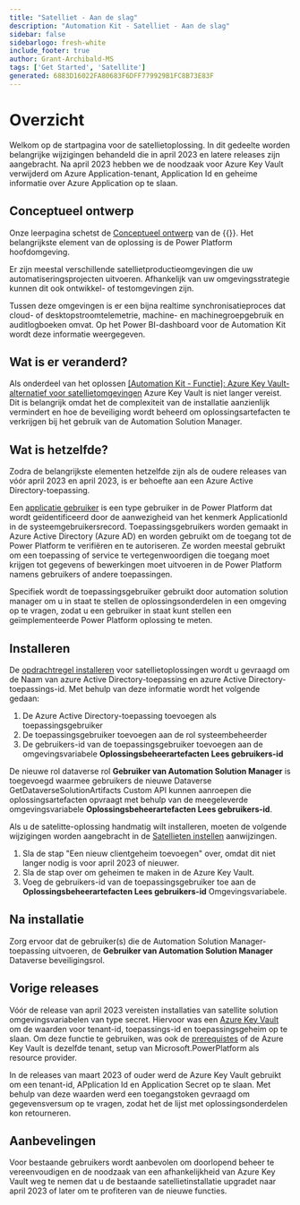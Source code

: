 ```yaml
---
title: "Satelliet - Aan de slag"
description: "Automation Kit - Satelliet - Aan de slag"
sidebar: false
sidebarlogo: fresh-white
include_footer: true
author: Grant-Archibald-MS
tags: ['Get Started', 'Satellite']
generated: 6883D16022FA80683F6DFF779929B1FC8B73E83F
---
```


# Overzicht

Welkom op de startpagina voor de satellietoplossing. In dit gedeelte worden belangrijke wijzigingen behandeld die in april 2023 en latere releases zijn aangebracht. Na april 2023 hebben we de noodzaak voor Azure Key Vault verwijderd om Azure Application-tenant, Application Id en geheime informatie over Azure Application op te slaan.

## Conceptueel ontwerp

Onze leerpagina schetst de [Conceptueel ontwerp](https://learn.microsoft.com/power-automate/guidance/automation-kit/overview/introduction#conceptual-design) van de {{<product-name>}}. Het belangrijkste element van de oplossing is de Power Platform hoofdomgeving.

Er zijn meestal verschillende satellietproductieomgevingen die uw automatiseringsprojecten uitvoeren. Afhankelijk van uw omgevingsstrategie kunnen dit ook ontwikkel- of testomgevingen zijn.

Tussen deze omgevingen is er een bijna realtime synchronisatieproces dat cloud- of desktopstroomtelemetrie, machine- en machinegroepgebruik en auditlogboeken omvat. Op het Power BI-dashboard voor de Automation Kit wordt deze informatie weergegeven.

## Wat is er veranderd?

Als onderdeel van het oplossen [[Automation Kit - Functie]: Azure Key Vault-alternatief voor satellietomgevingen](https://github.com/microsoft/powercat-automation-kit/issues/84) Azure Key Vault is niet langer vereist. Dit is belangrijk omdat het de complexiteit van de installatie aanzienlijk vermindert en hoe de beveiliging wordt beheerd om oplossingsartefacten te verkrijgen bij het gebruik van de Automation Solution Manager.

## Wat is hetzelfde?

Zodra de belangrijkste elementen hetzelfde zijn als de oudere releases van vóór april 2023 en april 2023, is er behoefte aan een Azure Active Directory-toepassing.

Een [applicatie gebruiker](https://learn.microsoft.com/power-platform/admin/manage-application-users) is een type gebruiker in de Power Platform dat wordt geïdentificeerd door de aanwezigheid van het kenmerk ApplicationId in de systeemgebruikersrecord. Toepassingsgebruikers worden gemaakt in Azure Active Directory (Azure AD) en worden gebruikt om de toegang tot de Power Platform te verifiëren en te autoriseren. Ze worden meestal gebruikt om een toepassing of service te vertegenwoordigen die toegang moet krijgen tot gegevens of bewerkingen moet uitvoeren in de Power Platform namens gebruikers of andere toepassingen.

Specifiek wordt de toepassingsgebruiker gebruikt door automation solution manager om u in staat te stellen de oplossingsonderdelen in een omgeving op te vragen, zodat u een gebruiker in staat kunt stellen een geïmplementeerde Power Platform oplossing te meten.

## Installeren

De [opdrachtregel installeren](/nl/get-started/install) voor satellietoplossingen wordt u gevraagd om de Naam van azure Active Directory-toepassing en azure Active Directory-toepassings-id. Met behulp van deze informatie wordt het volgende gedaan:

1. De Azure Active Directory-toepassing toevoegen als toepassingsgebruiker
1. De toepassingsgebruiker toevoegen aan de rol systeembeheerder
1. De gebruikers-id van de toepassingsgebruiker toevoegen aan de omgevingsvariabele **Oplossingsbeheerartefacten Lees gebruikers-id**

De nieuwe rol dataverse rol **Gebruiker van Automation Solution Manager** is toegevoegd waarmee gebruikers de nieuwe Dataverse GetDataverseSolutionArtifacts Custom API kunnen aanroepen die oplossingsartefacten opvraagt met behulp van de meegeleverde omgevingsvariabele **Oplossingsbeheerartefacten Lees gebruikers-id**.

Als u de satelitte-oplossing handmatig wilt installeren, moeten de volgende wijzigingen worden aangebracht in de [Satellieten instellen](https://learn.microsoft.com/en-us/power-automate/guidance/automation-kit/setup/satellite) aanwijzingen.

1. Sla de stap "Een nieuw clientgeheim toevoegen" over, omdat dit niet langer nodig is voor april 2023 of nieuwer.
1. Sla de stap over om geheimen te maken in de Azure Key Vault.
1. Voeg de gebruikers-id van de toepassingsgebruiker toe aan de **Oplossingsbeheerartefacten Lees gebruikers-id** Omgevingsvariabele.

## Na installatie

Zorg ervoor dat de gebruiker(s) die de Automation Solution Manager-toepassing uitvoeren, de **Gebruiker van Automation Solution Manager** Dataverse beveiligingsrol.

## Vorige releases

Vóór de release van april 2023 vereisten installaties van satellite solution omgevingsvariabelen van type secret. Hiervoor was een [Azure Key Vault](https://learn.microsoft.com/power-apps/maker/data-platform/environmentvariables#use-azure-key-vault-secrets-preview) om de waarden voor tenant-id, toepassings-id en toepassingsgeheim op te slaan. Om deze functie te gebruiken, was ook de [prerequistes](https://learn.microsoft.com/en-us/power-apps/maker/data-platform/environmentvariables#prerequisites) of de Azure Key Vault is dezelfde tenant, setup van Microsoft.PowerPlatform als resource provider.

In de releases van maart 2023 of ouder werd de Azure Key Vault gebruikt om een tenant-id, APplication Id en Application Secret op te slaan. Met behulp van deze waarden werd een toegangstoken gevraagd om gegevensversum op te vragen, zodat het de lijst met oplossingsonderdelen kon retourneren.

## Aanbevelingen

Voor bestaande gebruikers wordt aanbevolen om doorlopend beheer te vereenvoudigen en de noodzaak van een afhankelijkheid van Azure Key Vault weg te nemen dat u de bestaande satellietinstallatie upgradet naar april 2023 of later om te profiteren van de nieuwe functies.
